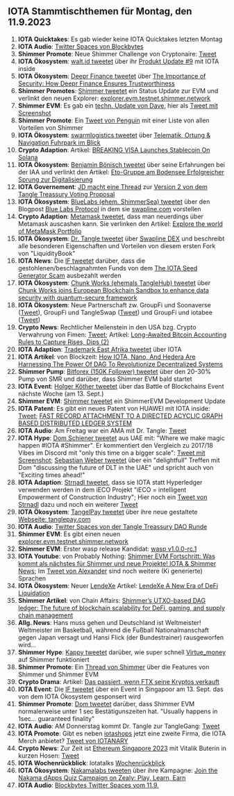 ## IOTA Stammtischthemen für Montag, den 11.9.2023

1. **IOTA Quicktakes**: Es gab wieder keine IOTA Quicktakes letzten Montag
2. **IOTA Audio**: [Twitter Spaces von Blockbytes](https://twitter.com/blockbytescom/status/1698727380364276032?s=20)
3. **Shimmer Promote**: Neue Shimmer Challenge von Cryptonaire: [Tweet](https://twitter.com/CryptonaireApp/status/1698728066074259463?s=20)
4. **IOTA Ökosystem**: [walt.id tweetet](https://twitter.com/walt_id/status/1698984323180048659?s=20) über ihr [Produkt Update #9](https://walt.id/blog/mu/update-9) mit IOTA inside
5. **IOTA Ökosystem**: [Deepr Finance tweetet](https://twitter.com/DeeprFinance/status/1699052671960023158?s=20) über [The Importance of Security: How Deepr Finance Ensures Trustworthiness](https://medium.com/@Deepr.Finance/the-importance-of-security-how-deepr-finance-ensures-trustworthiness-28858d55de65)
6. **Shimmer Promotes**: [Shimmer tweetet](https://twitter.com/shimmernet/status/1699059819540615564?s=20) ein Status Update zur EVM und verlinkt den neuen Explorer: [explorer.evm.testnet.shimmer.network](https://explorer.evm.testnet.shimmer.network/)
7. **Shimmer EVM**: Es gab ein [techn. Update von Dave](https://discord.com/channels/397872799483428865/800810467928309790/1148557917180669952), hier als [Tweet mit Screenshot](https://twitter.com/Vrom14286662/status/1699086275540603359?s=20)
8. **Shimmer Promote**: Ein [Tweet von Penguin](https://twitter.com/iota_penguin/status/1698991817574728124?s=20) mit einer Liste von allen Vorteilen von Shimmer
9. **IOTA Ökosystem**: [swarmlogistics tweetet](https://twitter.com/SwarmLogistics/status/1698997622495715331?s=20) über [Telematik, Ortung & Navigation Fuhrpark im Blick](https://www.eurotransport.de/who-is-who/software-hardware/telematik-ortung-navigation/)
10. **Crypto Adaption**: Artikel: [BREAKING VISA Launches Stablecoin On Solana](https://www.eurotransport.de/who-is-who/software-hardware/telematik-ortung-navigation/)
11. **IOTA Ökosystem**: [Benjamin Bönisch tweetet](https://twitter.com/BenBoenisch/status/1699105144099512598?s=20) über seine Erfahrungen bei der IAA und verlinkt den Artikel: [Eto-Gruppe am Bodensee Erfolgreicher Sprung zur Digitalisierung](https://www.stuttgarter-nachrichten.de/inhalt.eto-gruppe-am-bodensee-erfolgreicher-sprung-zur-digitalisierung.7a23a7ac-0dc2-48c1-93c4-434d43d23a03.html)
12. **IOTA Governement**: [JD macht eine Thread](https://twitter.com/Deep_Sea_Iotan/status/1699104444304994640zu?s=20) zur [Version 2 von dem Tangle Treassury Voting Proposal](https://govern.iota.org/t/tangle-community-treasury-grant-committee-exhibit-v2-phase-i-discussion/1665)
13. **IOTA Ökosystem**: [BlueLabs (ehem. ShimmerSea) tweetet](https://twitter.com/BlueLabs_DeFi/status/1699120579645775883?s=20) über den Blogpost [Blue Labs Protocol](https://bluelabs.medium.com/blue-labs-protocols-c03842c0e179) in dem sie [swapline.com](https://swapline.com/home) vorstellen
14. **Crypto Adaption**: [Metamask tweetet](https://twitter.com/MetaMask/status/1699062685550485743?s=20), dass man neuerdings über Metamask auscashen kann. Sie verlinken den Artikel: [Explore the world of MetaMask Portfolio](https://metamask.io/portfolio/)
15. **IOTA Ökosystem**: [Dr. Tangle tweetet](https://twitter.com/dr_tangle/status/1699520484478509120?s=20) über [Swapline DEX](https://twitter.com/SwaplineDEX) und beschreibt alle besonderen Eigenschaften und Vorteilen von diesem ersten Fork von "LiquidityBook"
16. **IOTA News**: Die [IF tweetet](https://twitter.com/iota/status/1699460579205767282?s=20) darüber, dass die gestohlenen/beschlagnahmten Funds von dem [The IOTA Seed Generator Scam](https://iotaseed.io/) ausbezahlt werden
17. **IOTA Ökosystem**: [Chunk Works (ehemals TangleHub) tweetet](https://twitter.com/Tanglehub_eu/status/1699442942853701751?s=20) über [Chunk Works joins European Blockchain Sandbox to enhance data security with quantum-secure framework](https://chunkworks.net/chunk-works-joins-european-blockchain-sandbox-to-enhance-data-security-with-quantum-secure-framework/)
18. **IOTA Ökosystem**: Neue Partnerschaft zw. GroupFi und Soonaverse ([Tweet](https://twitter.com/groupficom/status/1699609913197244855?s=20)), GroupFi und TangleSwap ([Tweet](https://twitter.com/groupficom/status/1699973860270248316?s=20)) und GroupFi und iotabee ([Tweet](https://twitter.com/iotabee/status/1701083614375821723?s=20))
19. **Crypto News**: Rechtlicher Meilenstein in den USA bzg. Crypto Verwahrung von Fimen: [Tweet](https://twitter.com/FurkanCCTV/status/1699500127302324616?s=20); Artikel: [Long-Awaited Bitcoin Accounting Rules to Capture Rises, Dips (2)](https://news.bloombergtax.com/financial-accounting/long-awaited-bitcoin-accounting-rules-to-capture-rises-dips)
20. **IOTA Adaption**: [Trademark East Afrika tweetet](https://twitter.com/TradeMarkAfrica/status/1699454948386251107?s=20) über IOTA
21. **IOTA Artikel**: von Blockzeit: [How IOTA, Nano, And Hedera Are Harnessing The Power Of DAG To Revolutionize Decentralized Systems](https://blockzeit.com/how-iota-nano-and-hedera-are-harnessing-the-power-of-dag-to-revolutionize-decentralized-systems/)
22. **Shimmer Pump**: [Bitforex (150K Follower) tweetet](https://twitter.com/bitforexcom/status/1699673659185508414?s=20) über den 20-30% Pump von SMR und darüber, dass Shimmer EVM bald startet
23. **IOTA Event**: [Holger Köther tweetet](https://twitter.com/HolgerKoether/status/1699451116365164795?s=20) über das Battle of Blockchains Event nächste Woche (am 13. Sept.)
24. **Shimmer EVM**: [Shimmer tweetet](https://twitter.com/shimmernet/status/1699724236447740149?s=20) ein ShimmerEVM Development Update
25. **IOTA Patent**: Es gibt ein neues Patent von HUAWEI mit IOTA inside: [Tweet](https://twitter.com/Wondere12985276/status/1699743766117007652?s=20); [FAST RECORD ATTACHMENT TO A DIRECTED ACYCLIC GRAPH BASED DISTRIBUTED LEDGER SYSTEM](https://worldwide.espacenet.com/patent/search/family/080623535/publication/WO2023155992A1?q=pn%3DWO2023155992A1)
26. **IOTA Audio**: Am Freitag war ein AMA mit Dr. Tangle: [Tweet](https://twitter.com/ShimmerSeaDEX/status/1699747079705276730?s=20)
27. **IOTA Hype**: [Dom Schiener tweetet](https://twitter.com/DomSchiener/status/1699836186288878019?s=20) aus UAE mit: "Where we make magic happen #IOTA #Shimmer". Er kommentiert den Vergleich zu 2017/18 Vibes im Discord mit "only this time on a bigger scale": [Tweet mit Screenshot](https://twitter.com/unseriouscandle/status/1700065036767502403?s=20); [Sebastian Weber tweetet](https://twitter.com/Sebasti65365174/status/1701202476865614192?s=20) über ein "delightfull" Treffen mit Dom "discussing the future of DLT in the UAE" und spricht auch von "Exciting times ahead!"
28. **IOTA Adaption**: [Strnadl tweetet](https://twitter.com/archimate/status/1700084507628470296?s=20), dass sie IOTA statt Hyperledger verwenden werden in dem iECO Projekt "iECO = intelligent Empowerment of Construction Industry"; Hier noch ein [Tweet von Strnadl](https://twitter.com/archimate/status/1700222891667656945?s=20) dazu und noch ein weiterer [Tweet](https://twitter.com/archimate/status/1700228244866248759?s=20)
29. **IOTA Ökosystem**: [TangelPay tweetet](https://twitter.com/tanglepaycom/status/1700088521107833012?s=20) über ihre neue gestaltete [Webseite: tanglepay.com](https://tanglepay.com/)
30. **IOTA Audio**: [Twitter Spaces von der Tangle Treassury DAO Runde](https://twitter.com/kowei1995/status/1700131626666316121?s=20)
31. **Shimmer EVM**: Es gibt einen neuen [explorer.evm.testnet.shimmer.network](https://explorer.evm.testnet.shimmer.network/)
32. **Shimmer EVM**: Erster wasp release Kandidat: [wasp v1.0.0-rc.1](https://github.com/iotaledger/wasp/releases/tag/v1.0.0-rc.1)
33. **IOTA Youtube**: von Probably Nothing: [Shimmer EVM Fortschritt: Was kommt als nächstes für Shimmer und neue Projekte! IOTA & Shimmer News](https://www.youtube.com/watch?v=4l3qGMUbboM); Im [Tweet von Alexander](https://twitter.com/shortaktien/status/1700204602639937827?s=20) sind noch weitere (Ki generierte) Sprachen 
34. **IOTA Ökosystem**: Neuer [LendeXe](https://twitter.com/LendeXeFinance) Artikel: [LendeXe A New Era of DeFi Liquidation](https://medium.com/@LendeXeFinance/lendexe-a-new-era-of-defi-liquidation-8336e27a6e8e)
35. **Shimmer Artikel**: von Chain Affairs: [Shimmer’s UTXO-based DAG ledger: The future of blockchain scalability for DeFi, gaming, and supply chain management](https://chainaffairs.com/shimmers-utxo-based-dag-ledger-the-future-of-blockchain-scalability-for-defi-gaming-and-supply-chain-management/)
36. **Allg. News**: Hans muss gehen und Deutschland ist Weltmeister! Weltmeister im Basketball, während die Fußball Nationalmanschaft gegen Japan versagt und Hansi Flick (der Bundestrainer) rausgeworfen wird...
37. **Shimmer Hype**: [Kappy tweetet](https://twitter.com/Rob_Daykin/status/1701153715007136173?s=20) darüber, wie super schnell [Virtue_money](https://twitter.com/Virtue_Money) auf Shimmer funktioniert
38. **Shimmer Promote**: Ein [Thread von Shimmer](https://twitter.com/shimmernet/status/1700449085352784009?s=20) über die Features von Shimmer und Shimmer EVM
39. **Crypto Drama**: Artikel: [Das passiert, wenn FTX seine Kryptos verkauft](https://www.btc-echo.de/news/altcoin-talfahrt-das-passiert-wenn-ftx-seine-kryptos-verkauft-171070/)
40. **IOTA Event**: Die [IF tweetet](https://twitter.com/iota/status/1701158899083014362?s=20) über ein Event in Singapoor am 13. Sept. das von dem IOTA Ökosystem gesponsert wird
41. **Shimmer Promote**: [Dom tweetet](https://twitter.com/DomSchiener/status/1700752179995320509?s=20) darüber, dass Shimmer EVM normalerweise unter 1 sec Bestätigunszeiten hat. "Usually happens in 1sec... guaranteed finality"
42. **IOTA Audio**: AM Donnerstag kommt Dr. Tangle zur TangleGang: [Tweet](https://twitter.com/GangTangleTalk/status/1700777456003674207?s=20)
43. **IOTA Promote**: Gibt es neben [iotashops](https://www.iotashops.com/de/iota-merchandise/#) jetzt eine zweite Firma, die IOTA Merch anbietet? [Tweet von IOTANARY](https://twitter.com/iotanary/status/1700503210673185228?s=20)
44. **Crypto News**: Zur Zeit ist [Ethereum Singapore 2023](https://twitter.com/ethereum_sg) mit Vitalik Buterin in kurzen Hosen: [Tweet](https://twitter.com/ethereum_sg/status/1701115739791556980?s=20)
45. **IOTA Wochenrückblick**: Iotatalks [Wochenrückblick](https://www.iota-talk.com/index.php?article/323-week-in-review-from-3th-to-9nd-september-2023/)
46. **IOTA Ökosystem**: [Nakamalabs tweeten](https://twitter.com/Nakama_Labs/status/1701245423870955747?s=20) über ihre Kampagne: [Join the Nakama dApps Quiz Campaign on Zealy: Play, Learn, Earn](https://medium.com/@NakamaLabs/join-the-nakama-dapps-quiz-campaign-on-zealy-play-learn-earn-ae9a6653e836)
47. **IOTA Audio**: [Blockbytes Twitter Spaces vom 11.9.](https://twitter.com/blockbytescom/status/1701240183700533254?s=20)


 
